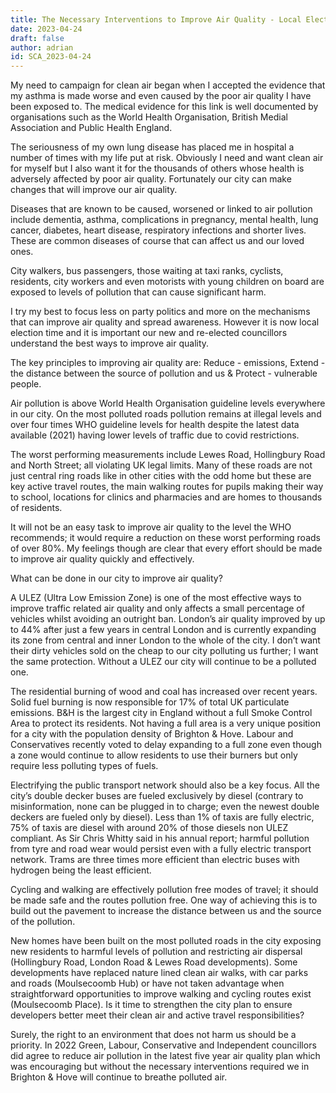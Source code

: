 ```yaml
---
title: The Necessary Interventions to Improve Air Quality - Local Election 2023
date: 2023-04-24
draft: false
author: adrian
id: SCA_2023-04-24
---
```


My need to campaign for clean air began when I accepted the evidence that my asthma is made worse and even caused by the poor air quality I have been exposed to.  The medical evidence for this link is well documented by organisations such as the World Health Organisation, British Medial Association and Public Health England.

The seriousness of my own lung disease has placed me in hospital a number of times with my life put at risk.  Obviously I need and want clean air for myself but I also want it for the thousands of others whose health is adversely affected by poor air quality.  Fortunately our city can make changes that will improve our air quality.

Diseases that are known to be caused, worsened or linked to air pollution include dementia, asthma, complications in pregnancy, mental health, lung cancer, diabetes, heart disease, respiratory infections and shorter lives.  These are common diseases of course that can affect us and our loved ones.

City walkers, bus passengers, those waiting at taxi ranks, cyclists, residents, city workers and even motorists with young children on board are exposed to levels of pollution that can cause significant harm.

I try my best to focus less on party politics and more on the mechanisms that can improve air quality and spread awareness.  However it is now local election time and it is important our new and re-elected councillors understand the best ways to improve air quality.

The key principles to improving air quality are: Reduce - emissions, Extend - the distance between the source of pollution and us & Protect - vulnerable people.

Air pollution is above World Health Organisation guideline levels everywhere in our city.  On the most polluted roads pollution remains at illegal levels and over four times WHO guideline levels for health despite the latest data available (2021) having lower levels of traffic due to covid restrictions.

The worst performing measurements include Lewes Road, Hollingbury Road and North Street; all violating UK legal limits.  Many of these roads are not just central ring roads like in other cities with the odd home but these are key active travel routes, the main walking routes for pupils making their way to school, locations for clinics and pharmacies and are homes to thousands of residents.

It will not be an easy task to improve air quality to the level the WHO recommends; it would require a reduction on these worst performing roads of over 80%.  My feelings though are clear that every effort should be made to improve air quality quickly and effectively.

What can be done in our city to improve air quality?

A ULEZ (Ultra Low Emission Zone) is one of the most effective ways to improve traffic related air quality and only affects a small percentage of vehicles whilst avoiding an outright ban.  London’s air quality improved by up to 44% after just a few years in central London and is currently expanding its zone from central and inner London to the whole of the city.  I don’t want their dirty vehicles sold on the cheap to our city polluting us further; I want the same protection.  Without a ULEZ our city will continue to be a polluted one.

The residential burning of wood and coal has increased over recent years.  Solid fuel burning is now responsible for 17% of total UK particulate emissions.  B&H is the largest city in England without a full Smoke Control Area to protect its residents.  Not having a full area is a very unique position for a city with the population density of Brighton & Hove.  Labour and Conservatives recently voted to delay expanding to a full zone even though a zone would continue to allow residents to use their burners but only require less polluting types of fuels.

Electrifying the public transport network should also be a key focus.  All the city’s double decker buses are fueled exclusively by diesel (contrary to misinformation, none can be plugged in to charge; even the newest double deckers are fueled only by diesel).  Less than 1% of taxis are fully electric, 75% of taxis are diesel with around 20% of those diesels non ULEZ compliant.  As Sir Chris Whitty said in his annual report; harmful pollution from tyre and road wear would persist even with a fully electric transport network.  Trams are three times more efficient than electric buses with hydrogen being the least efficient.

Cycling and walking are effectively pollution free modes of travel; it should be made safe and the routes pollution free.  One way of achieving this is to build out the pavement to increase the distance between us and the source of the pollution.

New homes have been built on the most polluted roads in the city exposing new residents to harmful levels of pollution and restricting air dispersal (Hollingbury Road, London Road & Lewes Road developments).  Some developments have replaced nature lined clean air walks, with car parks and roads (Moulsecoomb Hub) or have not taken advantage when straightforward opportunities to improve walking and cycling routes exist (Moulsecoomb Place).  Is it time to strengthen the city plan to ensure developers better meet their clean air and active travel responsibilities?

Surely, the right to an environment that does not harm us should be a priority.  In 2022 Green, Labour, Conservative and Independent councillors did agree to reduce air pollution in the latest five year air quality plan which was encouraging but without the necessary interventions required we in Brighton & Hove will continue to breathe polluted air.

